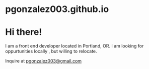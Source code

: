 # pgonzalez003.github.io

<h1>Hi there!</h1>

I am a front end developer located in Portland, OR. I am looking for oppurtunities locally , but willing to relocate.


Inquire at <a href="mailto:pgonzalez003@gmail.com">pgonzalez003@gmail.com</a>